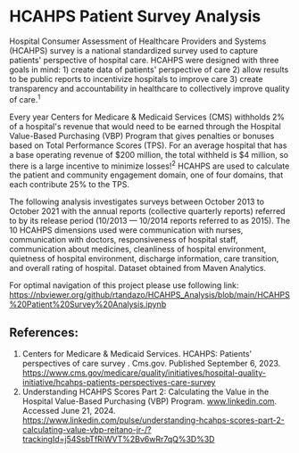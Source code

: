 #  HCAHPS Patient Survey Analysis

Hospital Consumer Assessment of Healthcare Providers and Systems (HCAHPS) survey is a national standardized survey used to capture patients' perspective of hospital care. HCAHPS were designed with three goals in mind: 1) create data of patients' perspective of care 2) allow results to be public reports to incentivize hospitals to improve care 3) create transparency and accountability in healthcare to collectively improve quality of care.<sup>1</sup> 

Every year Centers for Medicare & Medicaid Services (CMS) withholds 2% of a hospital's revenue that would need to be earned through the Hospital Value-Based Purchasing (VBP) Program that gives penalties or bonuses based on Total Performance Scores (TPS). For an average hospital that has a base operating revenue of $200 million, the total withheld is $4 million, so there is a large incentive to minimize losses!<sup>2</sup>  HCAHPS are used to calculate the patient and community engagement domain, one of four domains, that each contribute 25% to the TPS. 

The following analysis investigates surveys between October 2013 to October 2021 with the annual reports (collective quarterly reports) referred to by its release period (10/2013 — 10/2014 reports referred to as 2015). The 10 HCAHPS dimensions used were communication with nurses, communication with doctors, responsiveness of hospital staff, communication about medicines, cleanliness of hospital environment, quietness of hospital environment, discharge information, care transition, and overall rating of hospital. Dataset obtained from Maven Analytics.

For optimal navigation of this project please use following link:
https://nbviewer.org/github/rtandazo/HCAHPS_Analysis/blob/main/HCAHPS%20Patient%20Survey%20Analysis.ipynb

## References:

1. Centers for Medicare & Medicaid Services. HCAHPS: Patients’ perspectives of care survey . Cms.gov. Published September 6, 2023. https://www.cms.gov/medicare/quality/initiatives/hospital-quality-initiative/hcahps-patients-perspectives-care-survey
2. Understanding HCAHPS Scores Part 2: Calculating the Value in the Hospital Value-Based Purchasing (VBP) Program. www.linkedin.com. Accessed June 21, 2024. https://www.linkedin.com/pulse/understanding-hcahps-scores-part-2-calculating-value-vbp-reitano-jr-/?trackingId=j54SsbTfRiWVT%2Bv6wRr7qQ%3D%3D
